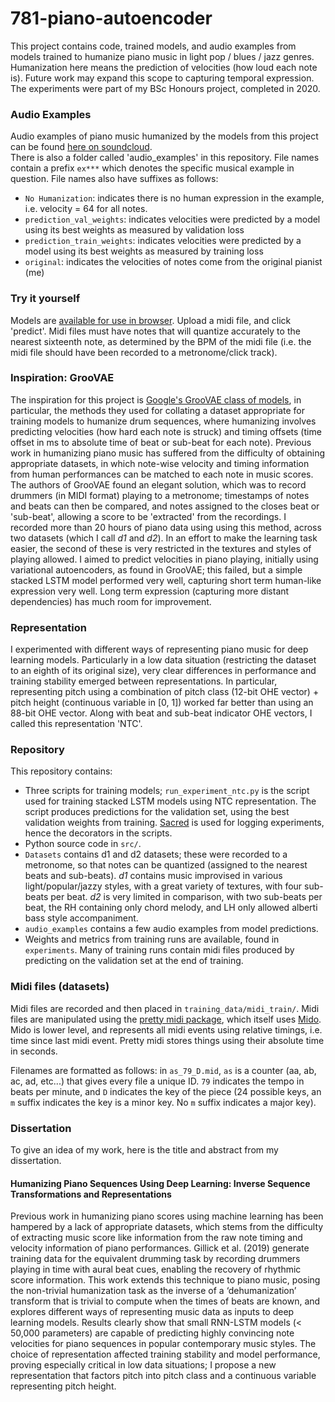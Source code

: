 # 781-piano-autoencoder
This project contains code, trained models, and audio examples from models trained to humanize piano music in light pop / blues / jazz genres. Humanization here means the prediction of velocities (how loud each note is). Future work may expand this scope to capturing temporal expression. The experiments were part of my BSc Honours project, completed in 2020.

### Audio Examples
Audio examples of piano music humanized by the models from this project can be found [here on soundcloud](https://soundcloud.com/user-611170338/sets/deep-learning-and-music-humanizing-piano-scores-longer-examples).  
There is also a folder called 'audio_examples' in this repository. File names contain a prefix `ex***` which denotes the specific musical example in question. File names also have suffixes as follows:  
* `No Humanization`: indicates there is no human expression in the example, i.e. velocity = 64 for all notes.
* `prediction_val_weights`: indicates velocities were predicted by a model using its best weights as measured by validation loss
* `prediction_train_weights`: indicates velocities were predicted by a model using its best weights as measured by training loss
* `original`: indicates the velocities of notes come from the original pianist (me)  

### Try it yourself
Models are [available for use in browser](https://aleathwick.github.io/midi-predict-react/). Upload a midi file, and click 'predict'. Midi files must have notes that will quantize accurately to the nearest sixteenth note, as determined by the BPM of the midi file (i.e. the midi file should have been recorded to a metronome/click track). 

### Inspiration: GrooVAE
The inspiration for this project is [Google's GrooVAE class of models](https://magenta.tensorflow.org/groovae), in particular, the methods they used for collating a dataset appropriate for training models to humanize drum sequences, where humanizing involves predicting velocities (how hard each note is struck) and timing offsets (time offset in ms to absolute time of beat or sub-beat for each note). Previous work in humanizing piano music has suffered from the difficulty of obtaining appropriate datasets, in which note-wise velocity and timing information from human performances can be matched to each note in music scores. The authors of GrooVAE found an elegant solution, which was to record drummers (in MIDI format) playing to a metronome; timestamps of notes and beats can then be compared, and notes assigned to the closes beat or 'sub-beat', allowing a score to be 'extracted' from the recordings. I recorded more than 20 hours of piano data using using this method, across two datasets (which I call *d1* and *d2*). In an effort to make the learning task easier, the second of these is very restricted in the textures and styles of playing allowed. I aimed to predict velocities in piano playing, initially using variational autoencoders, as found in GrooVAE; this failed, but a simple stacked LSTM model performed very well, capturing short term human-like expression very well. Long term expression (capturing more distant dependencies) has much room for improvement.

### Representation
I experimented with different ways of representing piano music for deep learning models. Particularly in a low data situation (restricting the dataset to an eighth of its original size), very clear differences in performance and training stability emerged between representations. In particular, representing pitch using a combination of pitch class (12-bit OHE vector) + pitch height (continuous variable in \[0, 1]) worked far better than using an 88-bit OHE vector. Along with beat and sub-beat indicator OHE vectors, I called this representation 'NTC'.

### Repository
This repository contains:
* Three scripts for training models; `run_experiment_ntc.py` is the script used for training stacked LSTM models using NTC representation. The script produces predictions for the validation set, using the best validation weights from training. [Sacred](https://github.com/IDSIA/sacred) is used for logging experiments, hence the decorators in the scripts.
* Python source code in `src/`.
* `Datasets` contains d1 and d2 datasets; these were recorded to a metronome, so that notes can be quantized (assigned to the nearest beats and sub-beats). *d1* contains music improvised in various light/popular/jazzy styles, with a great variety of textures, with four sub-beats per beat. *d2* is very limited in comparison, with two sub-beats per beat, the RH containing only chord melody, and LH only allowed alberti bass style accompaniment.
* `audio_examples` contains a few audio examples from model predictions.
* Weights and metrics from training runs are available, found in `experiments`. Many of training runs contain midi files produced by predicting on the validation set at the end of training.

### Midi files (datasets)
Midi files are recorded and then placed in `training_data/midi_train/`. Midi files are manipulated using the [pretty midi package](https://github.com/craffel/pretty-midi), which itself uses [Mido](https://github.com/mido/mido). Mido is lower level, and represents all midi events using relative timings, i.e. time since last midi event. Pretty midi stores things using their absolute time in seconds.

Filenames are formatted as follows: in `as_79_D.mid`, `as` is a counter (aa, ab, ac, ad, etc...) that gives every file a unique ID. `79` indicates the tempo in beats per minute, and `D` indicates the key of the piece (24 possible keys, an `m` suffix indicates the key is a minor key. No `m` suffix indicates a major key).

### Dissertation
To give an idea of my work, here is the title and abstract from my dissertation.

#### Humanizing Piano Sequences Using Deep Learning: Inverse Sequence Transformations and Representations

Previous work in humanizing piano scores using machine learning has been hampered by a lack of appropriate datasets, which stems from the difficulty of extracting music score like information from the raw note timing and velocity information of piano performances. Gillick et al. (2019) generate training data for the equivalent drumming task by recording drummers playing in time with aural beat cues, enabling the recovery of rhythmic score information. This work extends this technique to piano music, posing the non-trivial humanization task as the inverse of a ‘dehumanization’ transform that is trivial to compute when the times of beats are known, and explores different ways of representing music data as inputs to deep learning models. Results clearly show that small RNN-LSTM models (< 50,000 parameters) are capable of predicting highly convincing note velocities for piano sequences in popular contemporary music styles. The choice of representation affected training stability and model performance, proving especially critical in low data situations; I propose a new representation that factors pitch into pitch class and a continuous variable representing pitch height.

